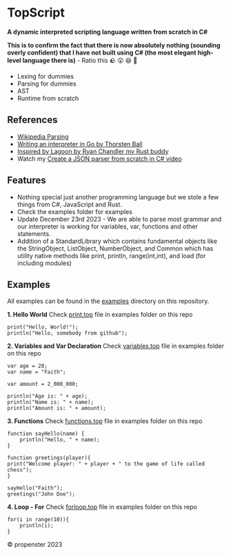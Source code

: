 # TopScript

**A dynamic interpreted scripting language written from scratch in C#**

**This is to confirm the fact that there is now absolutely nothing (sounding overly confident) that I have not built using C# (the most elegant high-level language there is)** - Ratio this 🪨 😲 😆 💩

- Lexing for dummies
- Parsing for dummies
- AST
- Runtime from scratch

## References 
- [Wikipedia Parsing](https://en.wikipedia.org/wiki/Parsing)
- [Writing an interpreter in Go by Thorsten Ball](https://interpreterbook.com/)
- [Inspired by Lagoon by Ryan Chandler my Rust buddy](https://github.com/ryangjchandler/lagoon)
- Watch my [Create a JSON parser from scratch in C# video](https://www.youtube.com/watch?v=mAYgIPCc1vs&list=PL0DHMcUfPntZ9yLUJ7vi9H6jGz0dJyGJU)

## Features
- Nothing special just another programming language but we stole a few things from C#, JavaScript and Rust.
- Check the examples folder for examples
- Update December 23rd 2023 - We are able to parse most grammar and our interpreter is working for variables, var, functions and other statements.
- Addition of a StandardLibrary which contains fundamental objects like the StringObject, ListObject, NumberObject, and Common which has utility native methods like print, println, range(int,int), and load (for including modules)

## Examples

All examples can be found in the [examples](https://github.com/propenster/TopScript/tree/master/TopScript/examples) directory on this repository.

**1. Hello World**
Check [print.top](https://github.com/propenster/TopScript/tree/master/TopScript/examples/print.top) file in examples folder on this repo
```
print("Hello, World!");
println("Hello, somebody from github");

```

**2. Variables and Var Declaration**
Check [variables.top](https://github.com/propenster/TopScript/tree/master/TopScript/examples/variables.top) file in examples folder on this repo
```
var age = 28;
var name = "Faith";

var amount = 2_000_000;

println("Age is: " + age);
println("Name is: " + name);
println("Amount is: " + amount);

```

**3. Functions**
Check [functions.top](https://github.com/propenster/TopScript/tree/master/TopScript/examples/functions.top) file in examples folder on this repo
```
function sayHello(name) {
    println("Hello, " + name);
}

function greetings(player){
print("Welcome player: " + player + " to the game of life called chess");
}

sayHello("Faith");
greetings("John Doe");

```

**4. Loop - For**
Check [forloop.top](https://github.com/propenster/TopScript/tree/master/TopScript/examples/forloop.top) file in examples folder on this repo
```
for(i in range(10)){
    println(i);
}

```



©️ propenster 2023
